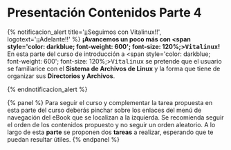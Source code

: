 # Presentación Contenidos Parte 4

{% notificacion_alert title='¡¡Seguimos con Vitalinux!!',
logotext='¡¡Adelante!!' %}
<b>¡Avancemos un poco más con <span style='color: darkblue; font-weight: 600'; font-size: 120%;><tt>Vitalinux</tt></span>!</b> En esta parte del curso de introducción a <span style='color: darkblue; font-weight: 600'; font-size: 120%;><tt>Vitalinux</tt></span> se pretende que el usuario se familiarice con el <b>Sistema de Archivos de Linux</b> y la forma que tiene de organizar sus <b>Directorios y Archivos</b>.
 
{% endnotificacion_alert %}


{% panel %}
Para seguir el curso y complementar la tarea propuesta en esta parte del curso deberás pinchar sobre los enlaces del menú de navegación del eBook que se localizan a la izquierda. Se recomienda seguir el orden de los contenidos propuesto y no seguir un orden aleatorio.  A lo largo de esta <b>parte</b> se proponen dos **tareas** a realizar, esperando que te puedan resultar útiles.
{% endpanel %}

